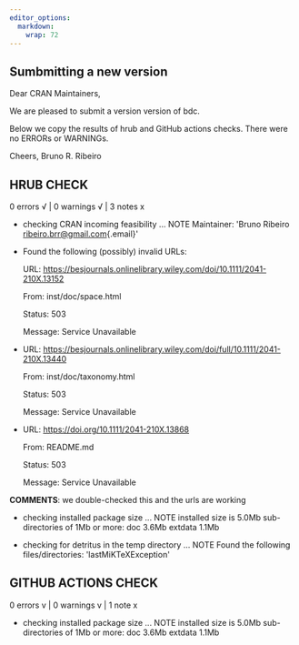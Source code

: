 ```yaml
---
editor_options: 
  markdown: 
    wrap: 72
---
```


## Sumbmitting a new version

Dear CRAN Maintainers,

We are pleased to submit a version version of bdc.

Below we copy the results of hrub and GitHub actions checks. There were
no ERRORs or WARNINGs.

Cheers, Bruno R. Ribeiro

## HRUB CHECK

0 errors √ \| 0 warnings √ \| 3 notes x

-   checking CRAN incoming feasibility ... NOTE Maintainer: 'Bruno
    Ribeiro
    [ribeiro.brr\@gmail.com](mailto:ribeiro.brr@gmail.com){.email}'

-   Found the following (possibly) invalid URLs:

    URL:
    <https://besjournals.onlinelibrary.wiley.com/doi/10.1111/2041-210X.13152>

    From: inst/doc/space.html

    Status: 503

    Message: Service Unavailable

-   URL:
    <https://besjournals.onlinelibrary.wiley.com/doi/full/10.1111/2041-210X.13440>

    From: inst/doc/taxonomy.html

    Status: 503

    Message: Service Unavailable

-   URL: <https://doi.org/10.1111/2041-210X.13868>

    From: README.md

    Status: 503

    Message: Service Unavailable

**COMMENTS**: we double-checked this and the urls are working

-   checking installed package size ... NOTE installed size is 5.0Mb
    sub-directories of 1Mb or more: doc 3.6Mb extdata 1.1Mb

-   checking for detritus in the temp directory ... NOTE Found the
    following files/directories: 'lastMiKTeXException'

## GITHUB ACTIONS CHECK

0 errors v \| 0 warnings v \| 1 note x

-   checking installed package size ... NOTE installed size is 5.0Mb
    sub-directories of 1Mb or more: doc 3.6Mb extdata 1.1Mb
